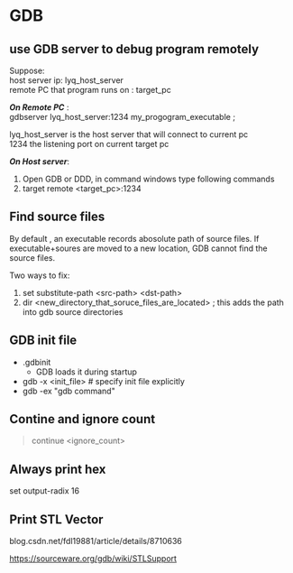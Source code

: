 # GDB 

## use GDB server to debug program remotely 

Suppose:  <br>
host server ip:  lyq_host_server<br>
remote PC that program runs on :   target_pc<br>

__*On Remote PC*__ :  <br>
gdbserver lyq_host_server:1234  my_progogram_executable <other args>; <br>

lyq_host_server is the host server that will connect to current pc <br>
1234  the listening port on current target pc <br>

__*On Host server*__:  <br>
1. Open GDB or DDD, in command windows type following commands
2. target remote <target_pc>:1234



## Find source files
By default , an executable  records abosolute path of source files. If executable+soures are moved to a new location,   GDB cannot find the source files.

Two ways to fix: <br>
1. set substitute-path  \<src-path\>    \<dst-path\>   <br>
2. dir  \<new_directory_that_soruce_files_are_located\>   ; this adds the path into gdb source directories

## GDB init file
   * .gdbinit
      * GDB loads it during startup
   * gdb -x <init_file> # specify init file explicitly
   * gdb -ex "gdb command"
## Contine and ignore count
> continue  <ignore_count>

## Always print hex
set output-radix 16 

## Print STL Vector
blog.csdn.net/fdl19881/article/details/8710636

https://sourceware.org/gdb/wiki/STLSupport

